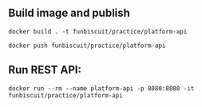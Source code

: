 ## Build image and publish

```shell
docker build . -t funbiscuit/practice/platform-api
```

```shell
docker push funbiscuit/practice/platform-api
```

## Run REST API:

```shell
docker run --rm --name platform-api -p 8080:8080 -it funbiscuit/practice/platform-api
```

